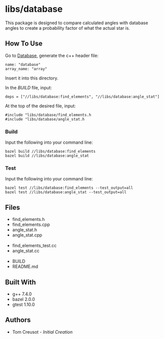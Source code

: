 # libs/database
This package is designed to compare calculated angles with database angles to create a probability factor of what the actual star is.

## How To Use
Go to [Database](../../Database), generate the c++ header file:
```
name: "database"
array_name: "array"
```
Insert it into this directory.

In the *BUILD* file, input:
```
deps = ["//libs/database:find_elements", "//libs/database:angle_stat"]
```
At the top of the desired file, input:
```
#include "libs/database/find_elements.h
#include "libs/database/angle_stat.h
```

### Build
Input the following into your command line:
```
bazel build //libs/database:find_elements
bazel build //libs/database:angle_stat
```

### Test
Input the following into your command line:
```
bazel test //libs/database:find_elements --test_output=all
bazel test //libs/database:angle_stat --test_output=all
```

## Files
* find_elements.h
* find_elements.cpp
* angle_stat.h
* angle_stat.cpp
<br /><br />
* find_elements_test.cc
* angle_stat.cc
<br /><br />
* BUILD
* README.md

## Built With
* g++	7.4.0
* bazel	2.0.0
* gtest	1.10.0

## Authors
* Tom Creusot - *Initial Creation*
